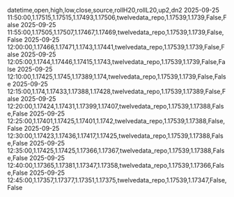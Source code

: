 datetime,open,high,low,close,source,rollH20,rollL20,up2,dn2
2025-09-25 11:50:00,1.17515,1.17515,1.17493,1.17506,twelvedata_repo,1.17539,1.1739,False,False
2025-09-25 11:55:00,1.17505,1.17507,1.17467,1.17469,twelvedata_repo,1.17539,1.1739,False,False
2025-09-25 12:00:00,1.17466,1.17471,1.1743,1.17441,twelvedata_repo,1.17539,1.1739,False,False
2025-09-25 12:05:00,1.1744,1.17446,1.17415,1.1743,twelvedata_repo,1.17539,1.1739,False,False
2025-09-25 12:10:00,1.17425,1.1745,1.17389,1.174,twelvedata_repo,1.17539,1.1739,False,False
2025-09-25 12:15:00,1.174,1.17433,1.17388,1.17428,twelvedata_repo,1.17539,1.17389,False,False
2025-09-25 12:20:00,1.17424,1.17431,1.17399,1.17407,twelvedata_repo,1.17539,1.17388,False,False
2025-09-25 12:25:00,1.17401,1.17425,1.17401,1.1742,twelvedata_repo,1.17539,1.17388,False,False
2025-09-25 12:30:00,1.17423,1.17436,1.17417,1.17425,twelvedata_repo,1.17539,1.17388,False,False
2025-09-25 12:35:00,1.17425,1.17425,1.17366,1.17367,twelvedata_repo,1.17539,1.17388,False,False
2025-09-25 12:40:00,1.17365,1.17381,1.17347,1.17358,twelvedata_repo,1.17539,1.17366,False,False
2025-09-25 12:45:00,1.17357,1.17377,1.17351,1.17375,twelvedata_repo,1.17539,1.17347,False,False

